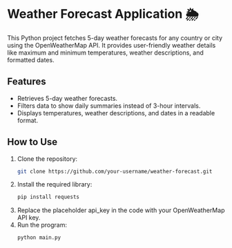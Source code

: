 # Weather Forecast Application 🌦️

This Python project fetches 5-day weather forecasts for any country or city using the OpenWeatherMap API. It provides user-friendly weather details like maximum and minimum temperatures, weather descriptions, and formatted dates.

## Features
- Retrieves 5-day weather forecasts.
- Filters data to show daily summaries instead of 3-hour intervals.
- Displays temperatures, weather descriptions, and dates in a readable format.

## How to Use
1. Clone the repository:
   ```bash
   git clone https://github.com/your-username/weather-forecast.git
2. Install the required library:
   ```bash
   pip install requests
3. Replace the placeholder api_key in the code with your OpenWeatherMap API key.
4. Run the program:
   ```bash
   python main.py

   
